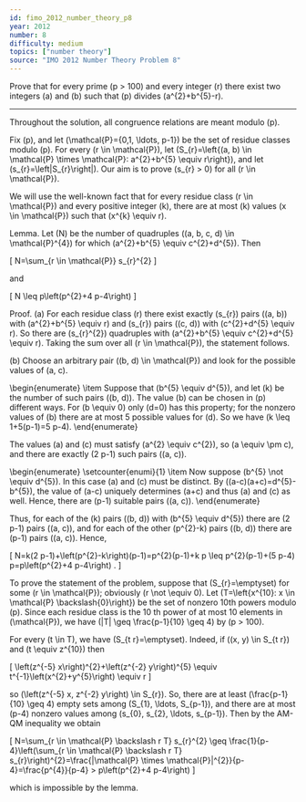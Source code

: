 ```yaml
---
id: fimo_2012_number_theory_p8
year: 2012
number: 8
difficulty: medium
topics: ["number theory"]
source: "IMO 2012 Number Theory Problem 8"
---
```


Prove that for every prime \(p > 100\) and every integer \(r\) there exist two integers \(a\) and \(b\) such that \(p\) divides \(a^{2}+b^{5}-r\).

---
Throughout the solution, all congruence relations are meant modulo \(p\).

Fix \(p\), and let \(\mathcal{P}=\{0,1, \ldots, p-1\}\) be the set of residue classes modulo \(p\). For every \(r \in \mathcal{P}\), let \(S_{r}=\left\{(a, b) \in \mathcal{P} \times \mathcal{P}: a^{2}+b^{5} \equiv r\right\}\), and let \(s_{r}=\left|S_{r}\right|\). Our aim is to prove \(s_{r} > 0\) for all \(r \in \mathcal{P}\).

We will use the well-known fact that for every residue class \(r \in \mathcal{P}\) and every positive integer \(k\), there are at most \(k\) values \(x \in \mathcal{P}\) such that \(x^{k} \equiv r\).

Lemma. Let \(N\) be the number of quadruples \((a, b, c, d) \in \mathcal{P}^{4}\) for which \(a^{2}+b^{5} \equiv c^{2}+d^{5}\). Then

\[
N=\sum_{r \in \mathcal{P}} s_{r}^{2}
\]

and

\[
N \leq p\left(p^{2}+4 p-4\right)
\]

Proof. (a) For each residue class \(r\) there exist exactly \(s_{r}\) pairs \((a, b)\) with \(a^{2}+b^{5} \equiv r\) and \(s_{r}\) pairs \((c, d)\) with \(c^{2}+d^{5} \equiv r\). So there are \(s_{r}^{2}\) quadruples with \(a^{2}+b^{5} \equiv c^{2}+d^{5} \equiv r\). Taking the sum over all \(r \in \mathcal{P}\), the statement follows.

(b) Choose an arbitrary pair \((b, d) \in \mathcal{P}\) and look for the possible values of \(a, c\).

\begin{enumerate}
 \item Suppose that \(b^{5} \equiv d^{5}\), and let \(k\) be the number of such pairs \((b, d)\). The value \(b\) can be chosen in \(p\) different ways. For \(b \equiv 0\) only \(d=0\) has this property; for the nonzero values of \(b\) there are at most 5 possible values for \(d\). So we have \(k \leq 1+5(p-1)=5 p-4\).
\end{enumerate}

The values \(a\) and \(c\) must satisfy \(a^{2} \equiv c^{2}\), so \(a \equiv \pm c\), and there are exactly \(2 p-1\) such pairs \((a, c)\).

\begin{enumerate}
 \setcounter{enumi}{1}
 \item Now suppose \(b^{5} \not \equiv d^{5}\). In this case \(a\) and \(c\) must be distinct. By \((a-c)(a+c)=d^{5}-b^{5}\), the value of \(a-c\) uniquely determines \(a+c\) and thus \(a\) and \(c\) as well. Hence, there are \(p-1\) suitable pairs \((a, c)\).
\end{enumerate}

Thus, for each of the \(k\) pairs \((b, d)\) with \(b^{5} \equiv d^{5}\) there are \(2 p-1\) pairs \((a, c)\), and for each of the other \(p^{2}-k\) pairs \((b, d)\) there are \(p-1\) pairs \((a, c)\). Hence,

\[
N=k(2 p-1)+\left(p^{2}-k\right)(p-1)=p^{2}(p-1)+k p \leq p^{2}(p-1)+(5 p-4) p=p\left(p^{2}+4 p-4\right) .
\]

To prove the statement of the problem, suppose that \(S_{r}=\emptyset\) for some \(r \in \mathcal{P}\); obviously \(r \not \equiv 0\). Let \(T=\left\{x^{10}: x \in \mathcal{P} \backslash\{0\}\right\}\) be the set of nonzero 10th powers modulo \(p\). Since each residue class is the 10 th power of at most 10 elements in \(\mathcal{P}\), we have \(|T| \geq \frac{p-1}{10} \geq 4\) by \(p > 100\).

For every \(t \in T\), we have \(S_{t r}=\emptyset\). Indeed, if \((x, y) \in S_{t r}\) and \(t \equiv z^{10}\) then

\[
\left(z^{-5} x\right)^{2}+\left(z^{-2} y\right)^{5} \equiv t^{-1}\left(x^{2}+y^{5}\right) \equiv r
\]

so \(\left(z^{-5} x, z^{-2} y\right) \in S_{r}\). So, there are at least \(\frac{p-1}{10} \geq 4\) empty sets among \(S_{1}, \ldots, S_{p-1}\), and there are at most \(p-4\) nonzero values among \(s_{0}, s_{2}, \ldots, s_{p-1}\). Then by the AM-QM inequality we obtain

\[
N=\sum_{r \in \mathcal{P} \backslash r T} s_{r}^{2} \geq \frac{1}{p-4}\left(\sum_{r \in \mathcal{P} \backslash r T} s_{r}\right)^{2}=\frac{|\mathcal{P} \times \mathcal{P}|^{2}}{p-4}=\frac{p^{4}}{p-4} > p\left(p^{2}+4 p-4\right)
\]

which is impossible by the lemma.
